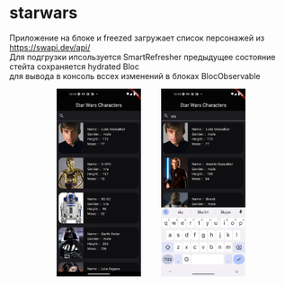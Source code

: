 # starwars

Приложение на блоке и freezed загружает список персонажей из https://swapi.dev/api/ \
Для подгрузки ипсользуется SmartRefresher предыдущее состояние стейта сохраняется hydrated Bloc\
для вывода в консоль вссех изменений в блоках BlocObservable 



<p align="center">
  <img src="Screenshot_1685559206.png" width="150" title="hover text">
  &nbsp&nbsp&nbsp&nbsp&nbsp&nbsp&nbsp
  <img src="Screenshot_1685559232.png" width="150" alt="accessibility text">
</p>